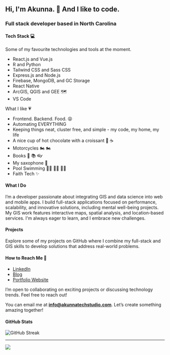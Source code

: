 ## Hi, I'm Akunna. 👋 And I like to code.

### Full stack developer based in North Carolina

#### Tech Stack 💻

Some of my favourite technologies and tools at the moment.

- React.js and Vue.js
- R and Python
- Tailwind CSS and Sass CSS
- Express.js and Node.js
- Firebase, MongoDB, and GC Storage
- React Native
- ArcGIS, QGIS and GEE 🗺️
- VS Code

What I like 💗

- Frontend. Backend. Food. 😝
- Automating EVERYTHING
- Keeping things neat, cluster free, and simple - my code, my home, my life
- A nice cup of hot chocolate with a croissant 🥐 ☕
- Motorcycles 🏍️ 🏍️
- Books 📖 📚 👓
- My saxophone 🎷
- Pool Swimming 🏊‍♀️ 🏊‍♀️ 🏊‍♀️
- Faith Tech ✨


#### What I Do

I’m a developer passionate about integrating GIS and data science into web and mobile apps. I build full-stack applications focused on performance, scalability, and innovative solutions, including mental well-being projects. My GIS work features interactive maps, spatial analysis, and location-based services. I'm always eager to learn, and I embrace new challenges.

#### Projects

Explore some of my projects on GitHub where I combine my full-stack and GIS skills to develop solutions that address real-world problems.


####  How to Reach Me 💌

- [LinkedIn](https://www.linkedin.com/in/akunna1)
- [Blog](https://akunnawrites.com/)
- [Portfolio Website](https://akunnatechstudio.com)

I’m open to collaborating on exciting projects or discussing technology trends. Feel free to reach out!

You can email me at **info@akunnatechstudio.com**. Let’s create something amazing together!


#### GitHub Stats
![GitHub Streak](https://github-readme-streak-stats.herokuapp.com/?user=akunna1&theme=bubblegum&ring=FFB6C1&fire=FF69B4&sideLabels=FF1493&background=FFF5F5)

---


[![](https://visitcount.itsvg.in/api?id=akunna1&icon=0&color=0)](https://visitcount.itsvg.in)
